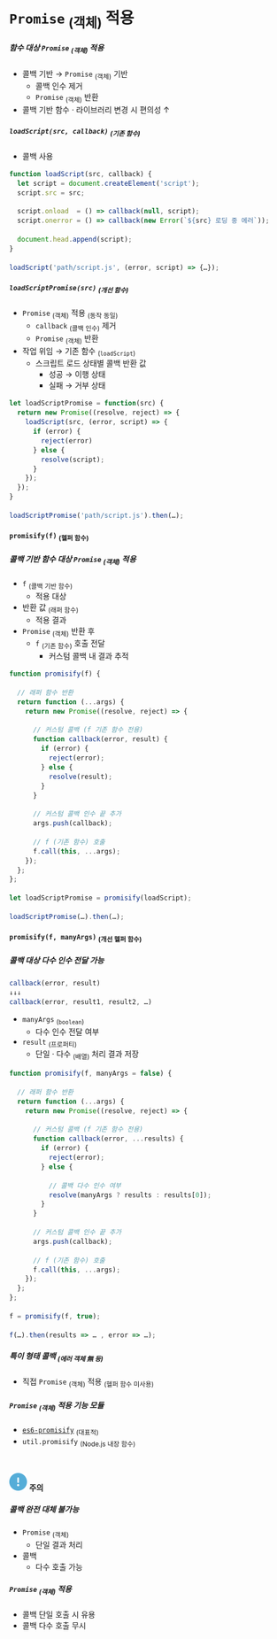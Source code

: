 `Promise` <sub>(객체)</sub> 적용
====

##### 함수 대상 `Promise` <sub>(객체)</sub> 적용
- 콜백 기반 → `Promise` <sub>(객체)</sub> 기반
  - 콜백 인수 제거
  - `Promise` <sub>(객체)</sub> 반환
- 콜백 기반 함수 · 라이브러리 변경 시 편의성 ↑

##### `loadScript(src, callback)` <sub>(기존 함수)</sub>
- 콜백 사용
```javascript
function loadScript(src, callback) {
  let script = document.createElement('script');
  script.src = src;

  script.onload  = () => callback(null, script);
  script.onerror = () => callback(new Error(`${src} 로딩 중 에러`));

  document.head.append(script);
}

loadScript('path/script.js', (error, script) => {…});
```

##### `loadScriptPromise(src)` <sub>(개선 함수)</sub>
- `Promise` <sub>(객체)</sub> 적용 <sub>(동작 동일)</sub>
  - `callback` <sub>(콜백 인수)</sub> 제거
  - `Promise` <sub>(객체)</sub> 반환
- 작업 위임 → 기존 함수 <sub>(`loadScript`)</sub>
  - 스크립트 로드 상태별 콜백 반환 값
    - 성공 → 이행 상태
    - 실패 → 거부 상태
```javascript
let loadScriptPromise = function(src) {
  return new Promise((resolve, reject) => {
    loadScript(src, (error, script) => {
      if (error) {
        reject(error)
      } else {
        resolve(script);
      }
    });
  });
}

loadScriptPromise('path/script.js').then(…);
```

#### `promisify(f)` <sub>(헬퍼 함수)</sub>

##### 콜백 기반 함수 대상 `Promise` <sub>(객체)</sub> 적용
- `f` <sub>(콜백 기반 함수)</sub>
  - 적용 대상
- 반환 값 <sub>(래퍼 함수)</sub>
  - 적용 결과
- `Promise` <sub>(객체)</sub> 반환 후
  - `f` <sub>(기존 함수)</sub> 호출 전달
    - 커스텀 콜백 내 결과 추적
```javascript
function promisify(f) {

  // 래퍼 함수 반환
  return function (...args) {
    return new Promise((resolve, reject) => {

      // 커스텀 콜백 (f 기존 함수 전용)
      function callback(error, result) {
        if (error) {
          reject(error);
        } else {
          resolve(result);
        }
      }

      // 커스텀 콜백 인수 끝 추가
      args.push(callback);

      // f (기존 함수) 호출
      f.call(this, ...args);
    });
  };
};

let loadScriptPromise = promisify(loadScript);

loadScriptPromise(…).then(…);
```

#### `promisify(f, manyArgs)` <sub>(개선 헬퍼 함수)</sub>

##### 콜백 대상 다수 인수 전달 가능
```javascript
callback(error, result)
↓↓↓
callback(error, result1, result2, …)
```
- `manyArgs` <sub>(`boolean`)</sub>
  - 다수 인수 전달 여부
- `result` <sub>(프로퍼티)</sub>
  - 단일 · 다수 <sub>(배열)</sub> 처리 결과 저장
```javascript
function promisify(f, manyArgs = false) {

  // 래퍼 함수 반환
  return function (...args) {
    return new Promise((resolve, reject) => {

      // 커스텀 콜백 (f 기존 함수 전용)
      function callback(error, ...results) {
        if (error) {
          reject(error);
        } else {

          // 콜백 다수 인수 여부
          resolve(manyArgs ? results : results[0]);
        }
      }

      // 커스텀 콜백 인수 끝 추가
      args.push(callback);

      // f (기존 함수) 호출
      f.call(this, ...args);
    });
  };
};

f = promisify(f, true);

f(…).then(results => … , error => …);
```

##### 특이 형태 콜백 <sub>(에러 객체 無 등)</sub>
- 직접 `Promise` <sub>(객체)</sub> 적용 <sub>(헬퍼 함수 미사용)</sub>

##### `Promise` <sub>(객체)</sub> 적용 기능 모듈
- [`es6-promisify`](https://github.com/digitaldesignlabs/es6-promisify) <sub>(대표적)</sub>
- `util.promisify` <sub>(Node.js 내장 함수)</sub>

<br />

<img src="../../images/commons/icons/circle-exclamation-solid.svg" /> **주의**

##### 콜백 완전 대체 불가능
- `Promise` <sub>(객체)</sub>
  - 단일 결과 처리
- 콜백
  - 다수 호출 가능

##### `Promise` <sub>(객체)</sub> 적용
- 콜백 단일 호출 시 유용
- 콜백 다수 호출 무시
